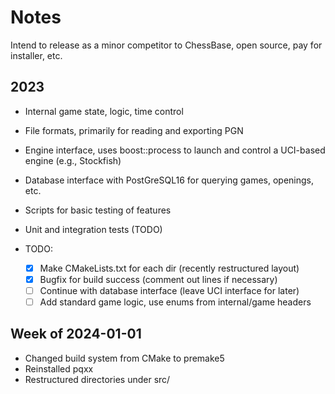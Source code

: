 # Notes

Intend to release as a minor competitor to ChessBase, open source, pay for installer, etc.

## 2023

- Internal game state, logic, time control
- File formats, primarily for reading and exporting PGN
- Engine interface, uses boost::process to launch and control a UCI-based engine (e.g., Stockfish)
- Database interface with PostGreSQL16 for querying games, openings, etc.
- Scripts for basic testing of features
- Unit and integration tests (TODO)

- TODO: 
    - [x] Make CMakeLists.txt for each dir (recently restructured layout)
    - [x] Bugfix for build success (comment out lines if necessary)
    - [ ] Continue with database interface (leave UCI interface for later)
    - [ ] Add standard game logic, use enums from internal/game headers

## Week of 2024-01-01

- Changed build system from CMake to premake5
- Reinstalled pqxx
- Restructured directories under src/